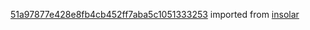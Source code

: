 [51a97877e428e8fb4cb452ff7aba5c1051333253](https://github.com/insolar/insolar/commit/51a97877e428e8fb4cb452ff7aba5c1051333253) imported from [insolar](https://github.com/insolar/insolar)
